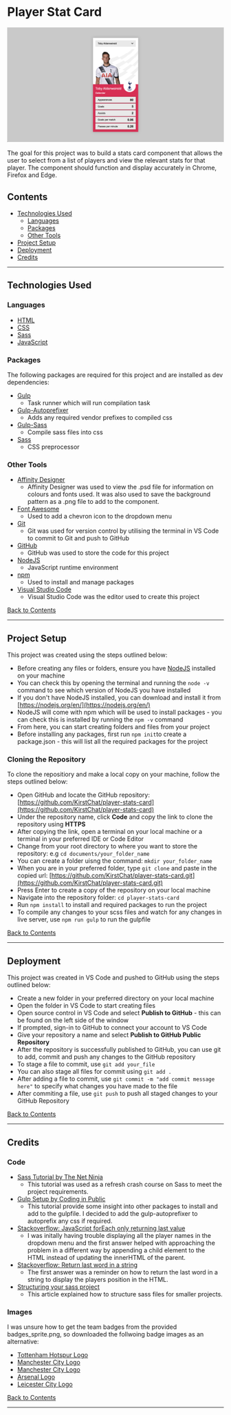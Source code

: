 # Player Stat Card

![screenshot](./assets/images/screenshot.png)

The goal for this project was to build a stats card component that allows the user to select from a list of players and view the relevant stats for that player. The component should function and display accurately in Chrome, Firefox and Edge.

## Contents

- [Technologies Used](#technologies-used)
  - [Languages](#languages)
  - [Packages](#packages)
  - [Other Tools](#other-tools)
- [Project Setup](#project-setup)
- [Deployment](#deployment)
- [Credits](#credits)

---

## Technologies Used

### Languages

- [HTML](https://developer.mozilla.org/en-US/docs/Web/HTML)
- [CSS](https://developer.mozilla.org/en-US/docs/Web/CSS)
- [Sass](https://sass-lang.com/)
- [JavaScript](https://javascript.info/)

### Packages

The following packages are required for this project and are installed as dev dependencies:

- [Gulp](https://gulpjs.com/)
  - Task runner which will run compilation task
- [Gulp-Autoprefixer](https://www.npmjs.com/package/gulp-autoprefixer)
  - Adds any required vendor prefixes to compiled css
- [Gulp-Sass](https://www.npmjs.com/package/gulp-sass)
  - Compile sass files into css
- [Sass](https://www.npmjs.com/package/sass)
  - CSS preprocessor

### Other Tools

- [Affinity Designer](https://affinity.serif.com/en-gb/designer/)
  - Affinity Designer was used to view the .psd file for information on colours and fonts used. It was also used to save the background pattern as a .png file to add to the component.
- [Font Awesome](https://fontawesome.com/)
  - Used to add a chevron icon to the dropdown menu
- [Git](https://git-scm.com/)
  - Git was used for version control by utilising the terminal in VS Code to commit to Git and push to GitHub
- [GitHub](https://github.com/)
  - GitHub was used to store the code for this project
- [NodeJS](https://nodejs.org/en/)
  - JavaScript runtime environment
- [npm](https://www.npmjs.com/)
  - Used to install and manage packages
- [Visual Studio Code](https://code.visualstudio.com/)
  - Visual Studio Code was the editor used to create this project

[Back to Contents](#contents)

---

## Project Setup

This project was created using the steps outlined below:

- Before creating any files or folders, ensure you have [NodeJS](https://nodejs.org/en/) installed on your machine
- You can check this by opening the terminal and running the `node -v` command to see which version of NodeJS you have installed
- If you don't have NodeJS installed, you can download and install it from [https://nodejs.org/en/](https://nodejs.org/en/)
- NodeJS will come with npm which will be used to install packages - you can check this is installed by running the `npm -v` command
- From here, you can start creating folders and files from your project
- Before installing any packages, first run `npm init`to create a package.json - this will list all the required packages for the project

### Cloning the Repository

To clone the repositiory and make a local copy on your machine, follow the steps outlined below:

- Open GitHub and locate the GitHub repository: [https://github.com/KirstChat/player-stats-card](https://github.com/KirstChat/player-stats-card)
- Under the repository name, click **Code** and copy the link to clone the repository using **HTTPS**
- After copying the link, open a terminal on your local machine or a terminal in your preferred IDE or Code Editor
- Change from your root directory to where you want to store the repository: e.g `cd documents/your_folder_name`
- You can create a folder uisng the command: `mkdir your_folder_name`
- When you are in your preferred folder, type `git clone` and paste in the copied url: [https://github.com/KirstChat/player-stats-card.git](https://github.com/KirstChat/player-stats-card.git)
- Press Enter to create a copy of the repository on your local machine
- Navigate into the repository folder: `cd player-stats-card`
- Run `npm install` to install and required packages to run the project
- To compile any changes to your scss files and watch for any changes in live server, use `npm run gulp` to run the gulpfile

[Back to Contents](#contents)

---

## Deployment

This project was created in VS Code and pushed to GitHub using the steps outlined below:

- Create a new folder in your preferred directory on your local machine
- Open the folder in VS Code to start creating files
- Open source control in VS Code and select **Publish to GitHub** - this can be found on the left side of the window
- If prompted, sign-in to GitHub to connect your account to VS Code
- Give your repository a name and select **Publish to GitHub Public Repository**
- After the repository is successfully published to GitHub, you can use git to add, commit and push any changes to the GitHub repository
- To stage a file to commit, use `git add your_file`
- You can also stage all files for commit using `git add .`
- After adding a file to commit, use `git commit -m "add commit message here"` to specify what changes you have made to the file
- After commiting a file, use `git push` to push all staged changes to your GitHub Repository

[Back to Contents](#contents)

---

## Credits

### Code

- [Sass Tutorial by The Net Ninja](https://www.youtube.com/watch?v=_kqN4hl9bGc&list=PL4cUxeGkcC9jxJX7vojNVK-o8ubDZEcNb)
  - This tutorial was used as a refresh crash course on Sass to meet the project requirements.
- [Gulp Setup by Coding in Public](https://www.youtube.com/watch?v=ubHwScDfRQA)
  - This tutorial provide some insight into other packages to install and add to the gulpfile. I decided to add the gulp-autoprefixer to autoprefix any css if required.
- [Stackoverflow: JavaScript forEach only returning last value](https://stackoverflow.com/questions/46808693/foreach-prints-only-last-value-the-typical-closure-issue-in-javascript)
  - I was initally having trouble displaying all the player names in the dropdown menu and the first answer helped with approaching the problem in a different way by appending a child element to the HTML instead of updating the innerHTML of the parent.
- [Stackoverflow: Return last word in a string](https://stackoverflow.com/questions/20883404/javascript-returning-the-last-word-in-a-string)
  - The first answer was a reminder on how to return the last word in a string to display the players position in the HTML.
- [Structuring your sass project](https://itnext.io/structuring-your-sass-projects-c8d41fa55ed4)
  - This article explained how to structure sass files for smaller projects.

### Images

I was unsure how to get the team badges from the provided badges_sprite.png, so downloaded the follwoing badge images as an alternative:

- [Tottenham Hotspur Logo](https://en.wikipedia.org/wiki/Tottenham_Hotspur_F.C.)
- [Manchester City Logo](https://en.wikipedia.org/wiki/Manchester_City_F.C.)
- [Manchester City Logo](https://en.wikipedia.org/wiki/Manchester_United_F.C.)
- [Arsenal Logo](https://en.wikipedia.org/wiki/Arsenal_F.C.)
- [Leicester City Logo](https://en.wikipedia.org/wiki/Leicester_City_F.C.)

[Back to Contents](#contents)

---

